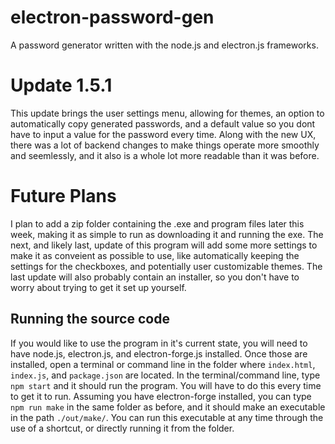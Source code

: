 # electron-password-gen
A password generator written with the node.js and electron.js frameworks.

# Update 1.5.1
This update brings the user settings menu, allowing for themes, an option to automatically copy generated passwords, and a default value so you dont have to input a value for the password every time. Along with the new UX, there was a lot of backend changes to make things operate more smoothly and seemlessly, and it also is a whole lot more readable than it was before.

# Future Plans
I plan to add a zip folder containing the .exe and program files later this week, making it as simple to run as downloading it and running the exe. The next, and likely last, update of this program will add some more settings to make it as conveient as possible to use, like automatically keeping the settings for the checkboxes, and potentially user customizable themes. The last update will also probably contain an installer, so you don't have to worry about trying to get it set up yourself.

## Running the source code
If you would like to use the program in it's current state, you will need to have node.js, electron.js, and electron-forge.js installed. Once those are installed, open a terminal or command line in the folder where `index.html`, `index.js`, and `package.json` are located. In the terminal/command line, type `npm start` and it should run the program. You will have to do this every time to get it to run. Assuming you have electron-forge installed, you can type `npm run make` in the same folder as before, and it should make an executable in the path `./out/make/`. You can run this executable at any time through the use of a shortcut, or directly running it from the folder. 
